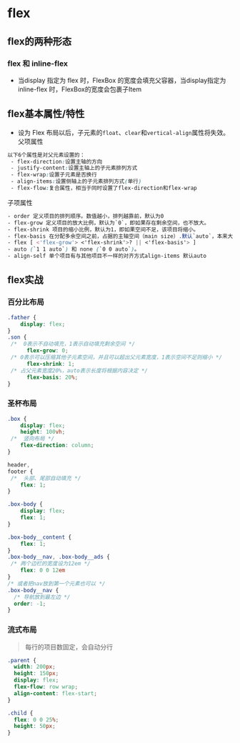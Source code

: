 # flex

## flex的两种形态
### flex 和 inline-flex
- 当display 指定为 flex 时，FlexBox 的宽度会填充父容器，当display指定为 inline-flex 时，FlexBox的宽度会包裹子Item
## flex基本属性/特性
- 设为 Flex 布局以后，子元素的`float`、`clear`和`vertical-align`属性将失效。
父项属性
```css
以下6个属性是对父元素设置的：
 - flex-direction:设置主轴的方向
 - justify-content:设置主轴上的子元素排列方式
 - flex-wrap:设置子元素是否换行
 - align-items:设置侧轴上的子元素排列方式(单行)
 - flex-flow:复合属性，相当于同时设置了flex-direction和flex-wrap
```
子项属性
```css
- order 定义项目的排列顺序。数值越小，排列越靠前，默认为0
- flex-grow 定义项目的放大比例，默认为`0`，即如果存在剩余空间，也不放大。
- flex-shrink 项目的缩小比例，默认为1，即如果空间不足，该项目将缩小。
- flex-basis 在分配多余空间之前，占据的主轴空间（main size）.默认`auto`，本来大小。
- flex [ <'flex-grow'> <'flex-shrink'>? || <'flex-basis'> ] 
- auto (`1 1 auto`) 和 none (`0 0 auto`)。
- align-self 单个项目有与其他项目不一样的对齐方式align-items 默认auto
```

## flex实战
### 百分比布局
```css
.father {
	display: flex;
}
.son {
 /*  0表示不自动填充，1表示自动填充剩余空间 */
	  flex-grow: 0;   
 /* 0表示可以压缩其他子元素空间，并且可以超出父元素宽度，1表示空间不足则缩小 */
	  flex-shrink: 1;  
 /* 占父元素宽度20%，auto表示长度将根据内容决定 */
	  flex-basis: 20%; 
}
```

### 圣杯布局
```css
.box {
	display: flex;
	height: 100vh;
 /*  竖向布局 */
	flex-direction: column; 
}

header,
footer {
 /*  头部、尾部自动填充 */
	flex: 1; 
}

.box-body {
	display: flex;
	flex: 1;
}

.box-body__content {
	flex: 1;
}
.box-body__nav, .box-body__ads {
 /* 两个边栏的宽度设为12em */
	flex: 0 0 12em
}
/* 或者把nav放到第一个元素也可以 */
.box-body__nav {
  /* 导航放到最左边 */
  order: -1;
}
```


### 流式布局
> 每行的项目数固定，会自动分行

```css
.parent {
  width: 200px;
  height: 150px;
  display: flex;
  flex-flow: row wrap;
  align-content: flex-start;
}

.child {
  flex: 0 0 25%;
  height: 50px;
}
```

